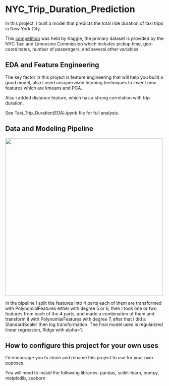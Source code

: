 # NYC_Trip_Duration_Prediction

In this project, I built a model that predicts the total ride duration of taxi
trips in New York City.

This [competition](https://www.kaggle.com/competitions/nyc-taxi-trip-duration/overview) was held by Kaggle, the primary dataset is
provided by the NYC Taxi and Limousine Commission which includes
pickup time, geo-coordinates, number of passengers, and several other
variables.

## EDA and Feature Engineering

The key factor in this project is feature engineering that will help you build a good model, also i used unsupervised learning techniques
to invent new features which are kmeans and PCA.

Also i added distance feature, which has a strong correlation with trip duration.

See Taxi_Trip_Duration(EDA).ipynb file for full analysis.

## Data and Modeling Pipeline

<div>
<img src="https://github.com/user-attachments/assets/865083f4-89b5-45e6-8c61-b5de57ceafdc" width = "500">
</div>

In the pipeline I split the features into 4 parts each of them are
transformed with PolynomialFeatures either with degree 5 or 6, then I took
one or two features from each of the 4 parts, and made a combination of
them and transform it with PolynomialFeatures with degree 7, after that I did
a StandardScaler then log transformation.
The final model used is regularized linear regression, Ridge with alpha=1.


## How to configure this project for your own uses

I'd encourage you to clone and rename this project to use for your own puposes.

You will need to install the following libraries:
pandas, scikit-learn, numpy, matplotlib, seaborn

